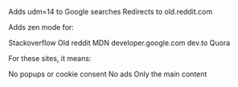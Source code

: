 Adds udm=14 to Google searches
Redirects to old.reddit.com

Adds zen mode for:

Stackoverflow
Old reddit
MDN
developer.google.com
dev.to
Quora

For these sites, it means:

No popups or cookie consent
No ads
Only the main content